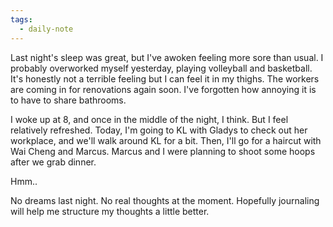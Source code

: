 ```yaml
---
tags:
  - daily-note
---
```

Last night's sleep was great, but I've awoken feeling more sore than usual. I probably overworked myself yesterday, playing volleyball and basketball. It's honestly not a terrible feeling but I can feel it in my thighs. The workers are coming in for renovations again soon. I've forgotten how annoying it is to have to share bathrooms.

I woke up at 8, and once in the middle of the night, I think. But I feel relatively refreshed. Today, I'm going to KL with Gladys to check out her workplace, and we'll walk around KL for a bit. Then, I'll go for a haircut with Wai Cheng and Marcus. Marcus and I were planning to shoot some hoops after we grab dinner.

Hmm..

No dreams last night. No real thoughts at the moment. Hopefully journaling will help me structure my thoughts a little better.